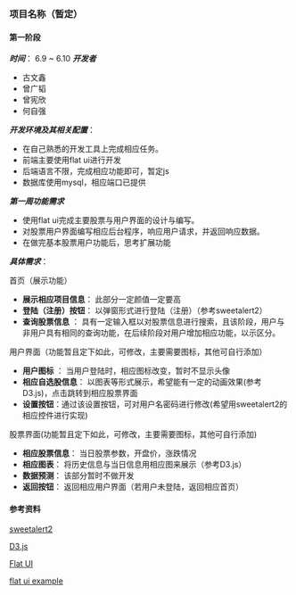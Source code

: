 ### 项目名称（暂定）
#### 第一阶段
***时间***： 6.9 ~ 6.10
***开发者***

- 古文鑫
- 曾广韬
- 曾宪欣
- 何自强

***开发环境及其相关配置***：

- 在自己熟悉的开发工具上完成相应任务。
- 前端主要使用flat ui进行开发
- 后端语言不限，完成相应功能即可，暂定js
- 数据库使用mysql，相应端口已提供

***第一周功能需求***

- 使用flat ui完成主要股票与用户界面的设计与编写。
- 对股票用户界面编写相应后台程序，响应用户请求，并返回响应数据。
- 在做完基本股票用户功能后，思考扩展功能


***具体需求***：

首页（展示功能）

- **展示相应项目信息**： 此部分一定颜值一定要高
- **登陆（注册）按钮**： 以弹窗形式进行登陆（注册）（参考sweetalert2）
- **查询股票信息** ： 具有一定输入框以对股票信息进行搜索，且该阶段，用户与非用户具有相同的查询功能，在后续阶段对用户增加相应功能，以示区分。

用户界面（功能暂且定下如此，可修改，主要需要图标，其他可自行添加）

- **用户图标** ： 当用户登陆时，相应图标改变，暂时不显示头像
- **相应自选股信息**： 以图表等形式展示，希望能有一定的动画效果(参考D3.js)，点击跳转到相应股票界面
- **设置按钮**：通过该设置按钮，可对用户名密码进行修改(希望用sweetalert2的相应控件进行实现)

股票界面(功能暂且定下如此，可修改，主要需要图标，其他可自行添加)

- **相应股票信息**： 当日股票参数，开盘价，涨跌情况
- **相应图表**： 将历史信息与当日信息用相应图来展示（参考D3.js）
- **数据预测**： 该部分暂时不做开发
- **返回按钮**： 返回相应用户界面（若用户未登陆，返回相应首页）

#### 参考资料
[sweetalert2]("https://www.npmjs.com/package/sweetalert2/")  

[D3.js]("https://d3js.org/")  

[Flat UI]("www.bootcss.com/p/flat-ui/")

[flat ui example]("flatui.com/")
